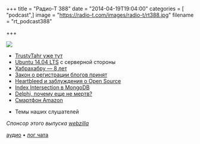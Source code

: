 +++
title = "Радио-Т 388"
date = "2014-04-19T19:04:00"
categories = [ "podcast",]
image = "https://radio-t.com/images/radio-t/rt388.jpg"
filename = "rt_podcast388"

+++

![](https://radio-t.com/images/radio-t/rt388.jpg)

* [TrustyTahr уже тут](https://wiki.ubuntu.com/TrustyTahr/ReleaseNotes)
* [Ubuntu 14.04 LTS](http://prsm.tc/UnoBZk) с серверной стороны
* [Хабрахабру — 8 лет](http://habrahabr.ru/company/tm/blog/219903/)
* [Закон о регистрации блогов принят](http://habrahabr.ru/post/219935/)
* [Heartbleed и заблуждения о Open Source](http://habrahabr.ru/post/219163/)
* [Index Intersection в MongoDB](https://jira.mongodb.org/browse/SERVER-3071)
* [Delphi, почему еще не мертв?](http://stevepeacocke.blogspot.com/2013/05/delphi-why-wont-it-just-die.html)
* [Смартфон Amazon](http://habrahabr.ru/post/219703/)
- Темы наших слушателей

_Спонсор этого выпуска [webzilla](http://radio-t.files.webzilla.com)_

[аудио](http://cdn.radio-t.com/rt_podcast388.mp3) • [лог чата](http://chat.radio-t.com/logs/radio-t-388.html)
<audio src="http://cdn.radio-t.com/rt_podcast388.mp3" preload="none"></audio>